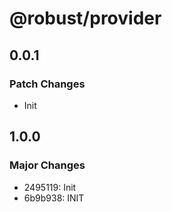 # @robust/provider

## 0.0.1

### Patch Changes

- Init

## 1.0.0

### Major Changes

- 2495119: Init
- 6b9b938: INIT
